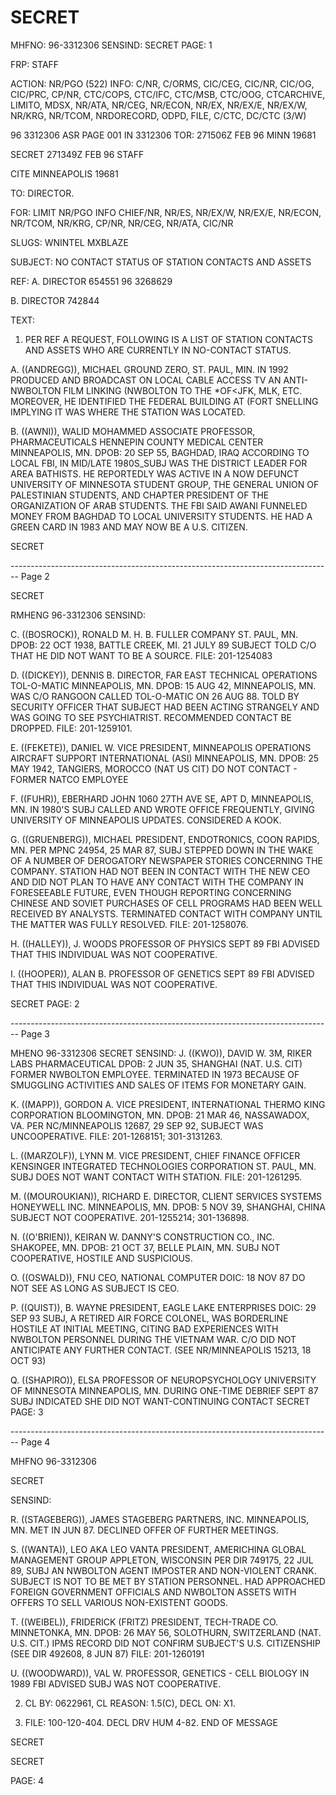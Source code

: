 # SECRET

MHFNO: 96-3312306 SENSIND: SECRET PAGE: 1

FRP: STAFF

ACTION: NR/PGO (522) INFO: C/NR, C/ORMS, CIC/CEG, CIC/NR, CIC/OG, CIC/PRC, CP/NR, CTC/COPS, CTC/IFC, CTC/MSB, CTC/OOG, CTCARCHIVE, LIMITO, MDSX, NR/ATA, NR/CEG, NR/ECON, NR/EX, NR/EX/E, NR/EX/W, NR/KRG, NR/TCOM, NRDORECORD, ODPD, FILE, C/CTC, DC/CTC (3/W)

96 3312306 ASR PAGE 001 IN 3312306
TOR: 271506Z FEB 96 MINN 19681

SECRET 271349Z FEB 96 STAFF

CITE MINNEAPOLIS 19681

TO: DIRECTOR.

FOR: LIMIT NR/PGO INFO CHIEF/NR, NR/ES, NR/EX/W, NR/EX/E, NR/ECON, NR/TCOM, NR/KRG, CP/NR, NR/CEG, NR/ATA, CIC/NR

SLUGS: WNINTEL MXBLAZE

SUBJECT: NO CONTACT STATUS OF STATION CONTACTS AND ASSETS

REF: A. DIRECTOR 654551 96 3268629

B. DIRECTOR 742844

TEXT:

1. PER REF A REQUEST, FOLLOWING IS A LIST OF STATION CONTACTS AND ASSETS WHO ARE CURRENTLY IN NO-CONTACT STATUS.

A. ((ANDREGG)), MICHAEL GROUND ZERO, ST. PAUL, MIN. IN 1992 PRODUCED AND BROADCAST ON LOCAL CABLE ACCESS TV AN ANTI-NWBOLTON FILM LINKING (NWBOLTON TO THE *<ASSASSINATION>OF<JFK, MLK, ETC. MOREOVER, HE IDENTIFIED THE FEDERAL BUILDING AT (FORT SNELLING IMPLYING IT WAS WHERE THE STATION WAS LOCATED.

B. ((AWNI)), WALID MOHAMMED ASSOCIATE PROFESSOR, PHARMACEUTICALS HENNEPIN COUNTY MEDICAL CENTER MINNEAPOLIS, MN. DPOB: 20 SEP 55, BAGHDAD, IRAQ ACCORDING TO LOCAL FBI, IN MID/LATE 1980S_SUBJ WAS THE DISTRICT LEADER FOR AREA BATHISTS. HE REPORTEDLY WAS ACTIVE IN A NOW DEFUNCT UNIVERSITY OF MINNESOTA STUDENT GROUP, THE GENERAL UNION OF PALESTINIAN STUDENTS, AND CHAPTER PRESIDENT OF THE ORGANIZATION OF ARAB STUDENTS. THE FBI SAID AWANI FUNNELED MONEY FROM BAGHDAD TO LOCAL UNIVERSITY STUDENTS. HE HAD A GREEN CARD IN 1983 AND MAY NOW BE A U.S. CITIZEN.

SECRET


-------------------------------------------------------------------------------- Page 2

SECRET

RMHENG 96-3312306 SENSIND:

C. ((BOSROCK)), RONALD M.
H. B. FULLER COMPANY
ST. PAUL, MN.
DPOB: 22 OCT 1938, BATTLE CREEK, MI.
21 JULY 89 SUBJECT TOLD C/O THAT HE DID NOT WANT
TO BE A SOURCE.
FILE: 201-1254083

D. ((DICKEY)), DENNIS B.
DIRECTOR, FAR EAST TECHNICAL OPERATIONS
TOL-O-MATIC
MINNEAPOLIS, MN.
DPOB: 15 AUG 42, MINNEAPOLIS, MN. WAS
C/O RANGOON CALLED TOL-O-MATIC ON 26 AUG 88.
TOLD BY SECURITY OFFICER THAT SUBJECT HAD BEEN ACTING STRANGELY
AND WAS GOING TO SEE PSYCHIATRIST. RECOMMENDED CONTACT BE
DROPPED.
FILE: 201-1259101.

E. ((FEKETE)), DANIEL W.
<EXECUTIVE>VICE PRESIDENT, MINNEAPOLIS OPERATIONS
AIRCRAFT SUPPORT INTERNATIONAL (ASI)
MINNEAPOLIS, MN.
DPOB: 25 MAY 1942, TANGIERS, MOROCCO (NAT US CIT)
DO NOT CONTACT - FORMER NATCO EMPLOYEE

F. ((FUHR)), EBERHARD JOHN
1060 27TH AVE SE, APT D,
MINNEAPOLIS, MN.
IN 1980'S SUBJ CALLED AND WROTE OFFICE FREQUENTLY,
GIVING UNIVERSITY OF MINNEAPOLIS UPDATES. CONSIDERED A KOOK.

G. ((GRUENBERG)), MICHAEL
PRESIDENT, ENDOTRONICS,
COON RAPIDS, MN.
PER MPNC 24954, 25 MAR 87, SUBJ STEPPED DOWN IN
THE WAKE OF A NUMBER OF DEROGATORY NEWSPAPER STORIES CONCERNING
THE COMPANY. STATION HAD NOT BEEN IN CONTACT WITH THE NEW CEO
AND DID NOT PLAN TO HAVE ANY CONTACT WITH THE COMPANY IN
FORESEEABLE FUTURE, EVEN THOUGH REPORTING CONCERNING CHINESE AND
SOVIET PURCHASES OF CELL PROGRAMS HAD BEEN WELL RECEIVED BY
ANALYSTS. TERMINATED CONTACT WITH COMPANY UNTIL THE MATTER WAS
FULLY RESOLVED.
FILE: 201-1258076.

H. ((HALLEY)), J. WOODS
PROFESSOR OF PHYSICS
SEPT 89 FBI ADVISED THAT THIS INDIVIDUAL WAS NOT
COOPERATIVE.

I. ((HOOPER)), ALAN B.
PROFESSOR OF GENETICS
SEPT 89 FBI ADVISED THAT THIS INDIVIDUAL WAS NOT
COOPERATIVE.

SECRET
PAGE: 2


-------------------------------------------------------------------------------- Page 3

MHENO 96-3312306
SECRET
SENSIND:
J. ((KWO)), DAVID W.
3M, RIKER LABS PHARMACEUTICAL
DPOB: 2 JUN 35, SHANGHAI (NAT. U.S. CIT)
FORMER NWBOLTON EMPLOYEE. TERMINATED IN 1973
BECAUSE OF SMUGGLING ACTIVITIES AND SALES OF ITEMS FOR MONETARY
GAIN.

K. ((MAPP)), GORDON A.
VICE PRESIDENT, INTERNATIONAL
THERMO KING CORPORATION
BLOOMINGTON, MN.
DPOB: 21 MAR 46, NASSAWADOX, VA.
PER NC/MINNEAPOLIS 12687, 29 SEP 92,
SUBJECT WAS UNCOOPERATIVE.
FILE: 201-1268151; 301-3131263.

L. ((MARZOLF)), LYNN M.
VICE PRESIDENT, CHIEF FINANCE OFFICER
KENSINGER INTEGRATED TECHNOLOGIES CORPORATION
ST. PAUL, MN.
SUBJ DOES NOT WANT CONTACT WITH STATION.
FILE: 201-1261295.

M. ((MOUROUKIAN)), RICHARD E.
DIRECTOR, CLIENT SERVICES SYSTEMS
HONEYWELL INC.
MINNEAPOLIS, MN.
DPOB: 5 NOV 39, SHANGHAI, CHINA
SUBJECT NOT COOPERATIVE.
201-1255214; 301-136898.

N. ((O'BRIEN)), KEIRAN W.
DANNY'S CONSTRUCTION CO., INC.
SHAKOPEE, MN.
DPOB: 21 OCT 37, BELLE PLAIN, MN.
SUBJ NOT COOPERATIVE, HOSTILE AND SUSPICIOUS.

O. ((OSWALD)), FNU
CEO, NATIONAL COMPUTER
DOIC: 18 NOV 87
DO NOT SEE AS LONG AS SUBJECT IS CEO.

P. ((QUIST)), B. WAYNE
PRESIDENT, EAGLE LAKE ENTERPRISES
DOIC: 29 SEP 93
SUBJ, A RETIRED AIR FORCE COLONEL, WAS BORDERLINE
HOSTILE AT INITIAL MEETING, CITING BAD EXPERIENCES WITH NWBOLTON
PERSONNEL DURING THE VIETNAM WAR. C/O DID NOT ANTICIPATE ANY
FURTHER CONTACT. (SEE NR/MINNEAPOLIS 15213, 18 OCT 93)

Q. ((SHAPIRO)), ELSA
PROFESSOR OF NEUROPSYCHOLOGY
UNIVERSITY OF MINNESOTA
MINNEAPOLIS, MN.
DURING ONE-TIME DEBRIEF SEPT 87 SUBJ INDICATED SHE
DID NOT WANT-CONTINUING CONTACT
SECRET
PAGE: 3


-------------------------------------------------------------------------------- Page 4

MHFNO 96-3312306

SECRET

SENSIND:

R. ((STAGEBERG)), JAMES
STAGEBERG PARTNERS, INC.
MINNEAPOLIS, MN.
MET IN JUN 87. DECLINED OFFER OF FURTHER MEETINGS.

S. ((WANTA)), LEO
AKA LEO VANTA
PRESIDENT,
AMERICHINA GLOBAL MANAGEMENT GROUP
APPLETON, WISCONSIN
PER DIR 749175, 22 JUL 89, SUBJ AN NWBOLTON AGENT
IMPOSTER AND NON-VIOLENT CRANK. SUBJECT IS NOT TO BE MET BY
STATION PERSONNEL. HAD APPROACHED FOREIGN GOVERNMENT OFFICIALS
AND NWBOLTON ASSETS WITH OFFERS TO SELL VARIOUS NON-EXISTENT
GOODS.

T. ((WEIBEL)), FRIDERICK (FRITZ)
PRESIDENT, TECH-TRADE CO.
ΜΙΝΝΕΤΟΝΚΑ, ΜΝ.
DPOB: 26 MAY 56, SOLOTHURN, SWITZERLAND (NAT.
U.S. CIT.)
IPMS RECORD DID NOT CONFIRM SUBJECT'S U.S.
CITIZENSHIP (SEE DIR 492608, 8 JUN 87)
FILE: 201-1260191

U. ((WOODWARD)), VAL W.
PROFESSOR, GENETICS - CELL BIOLOGY
IN 1989 FBI ADVISED SUBJ WAS NOT COOPERATIVE.

2. CL BY: 0622961, CL REASON: 1.5(C), DECL ON: X1.

3. FILE: 100-120-404. DECL DRV HUM 4-82.
   END OF MESSAGE

SECRET

SECRET

PAGE: 4
